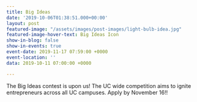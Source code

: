 ```yaml
---
title: Big Ideas
date: '2019-10-06T01:38:51.000+00:00'
layout: post
featured-image: "/assets/images/post-images/light-bulb-idea.jpg"
featured-image-hover-text: Big Ideas Icon
show-in-blog: false
show-in-events: true
event-date: 2019-11-17 07:59:00 +0000
event-location: ''
data: 2019-10-11 07:00:00 +0000

---
```

The Big Ideas contest is upon us! The UC wide competition aims to ignite entrepreneurs across all UC campuses. Apply by November 16!!